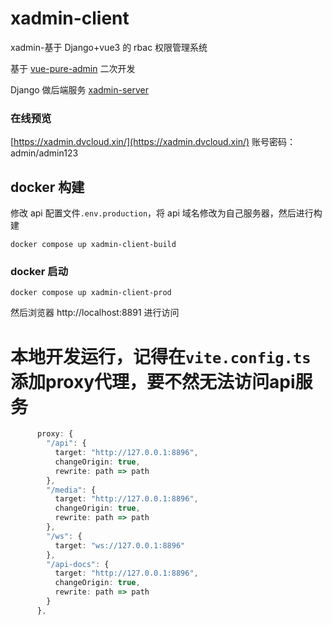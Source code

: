 # xadmin-client

xadmin-基于 Django+vue3 的 rbac 权限管理系统

基于 [vue-pure-admin](https://github.com/pure-admin/vue-pure-admin) 二次开发

Django 做后端服务
[xadmin-server](https://github.com/nineaiyu/xadmin-server)

### 在线预览

[https://xadmin.dvcloud.xin/](https://xadmin.dvcloud.xin/)
账号密码：admin/admin123

## docker 构建

修改 api 配置文件`.env.production`，将 api 域名修改为自己服务器，然后进行构建

```shell
docker compose up xadmin-client-build
```

### docker 启动

```shell
docker compose up xadmin-client-prod
```

然后浏览器 http://localhost:8891 进行访问

# 本地开发运行，记得在`vite.config.ts` 添加proxy代理，要不然无法访问api服务

```ts
      proxy: {
        "/api": {
          target: "http://127.0.0.1:8896",
          changeOrigin: true,
          rewrite: path => path
        },
        "/media": {
          target: "http://127.0.0.1:8896",
          changeOrigin: true,
          rewrite: path => path
        },
        "/ws": {
          target: "ws://127.0.0.1:8896"
        },
        "/api-docs": {
          target: "http://127.0.0.1:8896",
          changeOrigin: true,
          rewrite: path => path
        }
      },
```
